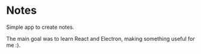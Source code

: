 # Notes
Simple app to create notes.

The main goal was to learn React and Electron, making something useful for me :).
